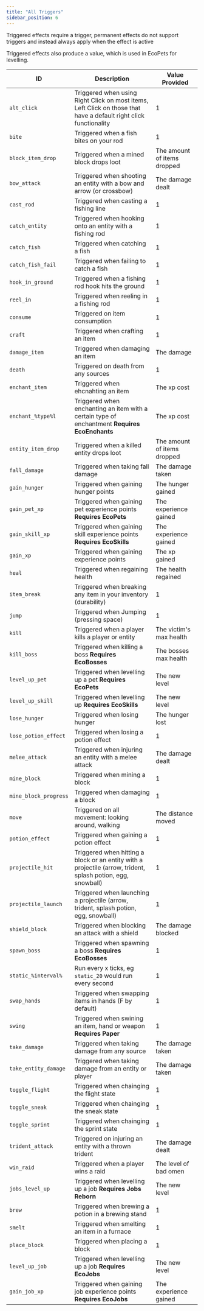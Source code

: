 ```yaml
---
title: "All Triggers"
sidebar_position: 6
---
```


Triggered effects require a trigger, permanent effects do not support triggers and instead always apply when the effect is active

Triggered effects also produce a value, which is used in EcoPets for levelling.

| ID | Description | Value Provided |
| --- | --- | --- |
| `alt_click` | Triggered when using Right Click on most items, Left Click on those that have a default right click functionality | 1 |
| `bite` | Triggered when a fish bites on your rod | 1 |
| `block_item_drop` | Triggered when a mined block drops loot | The amount of items dropped |
| `bow_attack` | Triggered when shooting an entity with a bow and arrow (or crossbow) | The damage dealt |
| `cast_rod` | Triggered when casting a fishing line | 1 |
| `catch_entity` | Triggered when hooking onto an entity with a fishing rod | 1 |
| `catch_fish` | Triggered when catching a fish | 1 |
| `catch_fish_fail` | Triggered when failing to catch a fish | 1 |
| `hook_in_ground` | Triggered when a fishing rod hook hits the ground | 1 |
| `reel_in` | Triggered when reeling in a fishing rod | 1 |
| `consume` | Triggered on item consumption | 1 |
| `craft` | Triggered when crafting an item | 1 |
| `damage_item` | Triggered when damaging an item | The damage |
| `death` | Triggered on death from any sources | 1 |
| `enchant_item` | Triggered when ehcnahting an item | The xp cost |
| `enchant_%type%l` | Triggered when enchanting an item with a certain type of enchantment **Requires EcoEnchants** | The xp cost |
| `entity_item_drop` | Triggered when a killed entity drops loot | The amount of items dropped |
| `fall_damage` | Triggered when taking fall damage | The damage taken |
| `gain_hunger` | Triggered when gaining hunger points | The hunger gained |
| `gain_pet_xp` | Triggered when gaining pet experience points **Requires EcoPets** | The experience gained |
| `gain_skill_xp` | Triggered when gaining skill experience points **Requires EcoSkills** | The experience gained |
| `gain_xp` | Triggered when gaining experience points | The xp gained |
| `heal` | Triggered when regaining health | The health regained |
| `item_break` | Triggered when breaking any item in your inventory (durability) | 1 |
| `jump` | Triggered when Jumping (pressing space) | 1 |
| `kill` | Triggered when a player kills a player or entity | The victim's max health |
| `kill_boss` | Triggered when killing a boss **Requires EcoBosses** | The bosses max health |
| `level_up_pet` | Triggered when levelling up a pet **Requires EcoPets** | The new level |
| `level_up_skill` | Triggered when levelling up **Requires EcoSkills** | The new level |
| `lose_hunger` | Triggered when losing hunger | The hunger lost |
| `lose_potion_effect` | Triggered when losing a potion effect | 1 |
| `melee_attack` | Triggered when injuring an entity with a melee attack | The damage dealt |
| `mine_block` | Triggered when mining a block | 1 |
| `mine_block_progress` | Triggered when damaging a block | 1 |
| `move` | Triggered on all movement: looking around, walking | The distance moved |
| `potion_effect` | Triggered when gaining a potion effect | 1 |
| `projectile_hit` | Triggered when hitting a block or an entity with a projectile (arrow, trident, splash potion, egg, snowball) | 1 |
| `projectile_launch` | Triggered when launching a projectile (arrow, trident, splash potion, egg, snowball) | 1 |
| `shield_block` | Triggered when blocking an attack with a shield | The damage blocked |
| `spawn_boss` | Triggered when spawning a boss **Requires EcoBosses** | 1 |
| `static_%interval%` | Run every x ticks, eg `static_20` would run every second | 1 |
| `swap_hands` | Triggered when swapping items in hands (F by default) | 1 |
| `swing` | Triggered when swining an item, hand or weapon **Requires Paper** | 1 |
| `take_damage` | Triggered when taking damage from any source | The damage taken |
| `take_entity_damage` | Triggered when taking damage from an entity or player | The damage taken |
| `toggle_flight` | Triggered when chainging the flight state | 1 | 
| `toggle_sneak` | Triggered when chainging the sneak state | 1 |
| `toggle_sprint` | Triggered when chainging the sprint state | 1 |
| `trident_attack` | Triggered on injuring an entity with a thrown trident | The damage dealt |
| `win_raid` | Triggered when a player wins a raid | The level of bad omen |
| `jobs_level_up` | Triggered when levelling up a job **Requires Jobs Reborn** | The new level |
| `brew` | Triggered when brewing a potion in a brewing stand | 1 |
| `smelt` | Triggered when smelting an item in a furnace | 1 |
| `place_block` | Triggered when placing a block | 1 |
| `level_up_job` | Triggered when levelling up a job **Requires EcoJobs** | The new level |
| `gain_job_xp` | Triggered when gaining job experience points **Requires EcoJobs** | The experience gained |